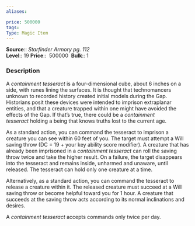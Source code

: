```yaml
---
aliases: 

price: 500000 
tags: 
Type: Magic Item
---
```

**Source**:: _Starfinder Armory pg. 112_  
**Level**:: 19
**Price**::  500000 
**Bulk**:: 1

### Description

A _containment tesseract_ is a four-dimensional cube, about 6 inches on a side, with runes lining the surfaces. It is thought that technomancers unknown to recorded history created initial models during the Gap. Historians posit these devices were intended to imprison extraplanar entities, and that a creature trapped within one might have avoided the effects of the Gap. If that’s true, there could be a _containment tesseract_ holding a being that knows truths lost to the current age.  
  
As a standard action, you can command the tesseract to imprison a creature you can see within 60 feet of you. The target must attempt a Will saving throw (DC = 19 + your key ability score modifier). A creature that has already been imprisoned in a _containment tesseract_ can roll the saving throw twice and take the higher result. On a failure, the target disappears into the tesseract and remains inside, unharmed and unaware, until released. The tesseract can hold only one creature at a time.  
  
Alternatively, as a standard action, you can command the tesseract to release a creature within it. The released creature must succeed at a Will saving throw or become helpful toward you for 1 hour. A creature that succeeds at the saving throw acts according to its normal inclinations and desires.  
  
A _containment tesseract_ accepts commands only twice per day.
